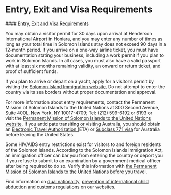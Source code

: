 # Entry, Exit and Visa Requirements

[#### Entry, Exit and Visa Requirements](javascript:void(0); "Entry, Exit and Visa Requirements")

You may obtain a visitor permit for 30 days upon arrival at Henderson International Airport in Honiara, and you may enter any number of times as long as your total time in Solomon Islands stay does not exceed 90 days in a 12-month period. If you arrive on a one-way airline ticket, you must have documentation stating your business, including a work permit if you plan to work in Solomon Islands. In all cases, you must also have a valid passport with at least six months remaining validity, an onward or return ticket, and proof of sufficient funds.

If you plan to arrive or depart on a yacht, apply for a visitor’s permit by visiting the [Solomon Island Immigration website.](http://www.commerce.gov.sb/departments-units/immigration/visas.html) Do not attempt to enter the country via its sea borders without proper documentation and approval.

For more information about entry requirements, contact the Permanent Mission of Solomon Islands to the United Nations at 800 Second Avenue, Suite 400L, New York, NY 10017-4709; Tel: (212) 599-6192 or 6193 or visit the [Permanent Mission of Solomon Islands to the United Nations website](https://www.un.int/solomonislands/). If you anticipate transiting or visiting Australia, you should obtain an [Electronic Travel Authorization (](https://immi.homeaffairs.gov.au/visas/getting-a-visa/visa-listing/electronic-travel-authority-601)ETA) or [Subclass 771 visa](https://immi.homeaffairs.gov.au/visas/getting-a-visa/visa-listing/transit-771) for Australia before leaving the United States.

Some HIV/AIDS entry restrictions exist for visitors to and foreign residents of the Solomon Islands. According to the Solomon Islands Immigration Act, an immigration officer can bar you from entering the country or deport you if you refuse to submit to an examination by a government medical officer after being required to do so. Verify this information with [the Permanent Mission of Solomon Islands to the United Nations](https://www.un.int/solomonislands/) before you travel.

Find information on [dual nationality](https://travel.state.gov/content/travel/en/international-travel/before-you-go/travelers-with-special-considerations/Dual-Nationality-Travelers.html), [prevention of international child abduction](https://travel.state.gov/content/travel/en/International-Parental-Child-Abduction/prevention.html) and [customs regulations](https://travel.state.gov/content/travel/en/international-travel/before-you-go/customs-and-import.html) on our websites.